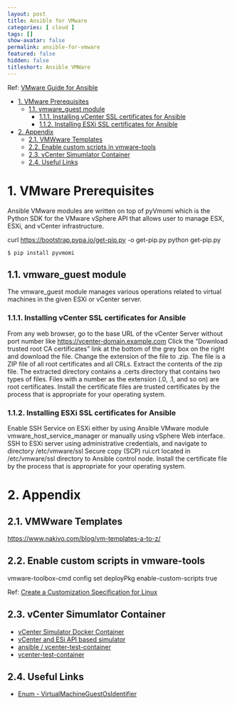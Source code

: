 ```yaml
---
layout: post
title: Ansible for VMware
categories: [ cloud ]
tags: []
show-avatar: false
permalink: ansible-for-vmware
featured: false
hidden: false
titleshort: Ansible VMWare
---
```



Ref: [VMware Guide for Ansible](https://docs.ansible.com/ansible/latest/scenario_guides/guide_vmware.html)

- [1. VMware Prerequisites](#1-vmware-prerequisites)
  - [1.1. vmware_guest module](#11-vmware_guest-module)
    - [1.1.1. Installing vCenter SSL certificates for Ansible](#111-installing-vcenter-ssl-certificates-for-ansible)
    - [1.1.2. Installing ESXi SSL certificates for Ansible](#112-installing-esxi-ssl-certificates-for-ansible)
- [2. Appendix](#2-appendix)
  - [2.1. VMWware Templates](#21-vmwware-templates)
  - [2.2. Enable custom scripts in vmware-tools](#22-enable-custom-scripts-in-vmware-tools)
  - [2.3. vCenter Simumlator Container](#23-vcenter-simumlator-container)
  - [2.4. Useful Links](#24-useful-links)
# 1. VMware Prerequisites

Ansible VMware modules are written on top of pyVmomi which is the Python SDK for the VMware vSphere API that allows user to manage ESX, ESXi, and vCenter infrastructure. 

curl https://bootstrap.pypa.io/get-pip.py -o get-pip.py
python get-pip.py

```
$ pip install pyvmomi
```

## 1.1. vmware_guest module
The vmware_guest module manages various operations related to virtual machines in the given ESXi or vCenter server.

### 1.1.1. Installing vCenter SSL certificates for Ansible
From any web browser, go to the base URL of the vCenter Server without port number like https://vcenter-domain.example.com
Click the “Download trusted root CA certificates” link at the bottom of the grey box on the right and download the file.
Change the extension of the file to .zip. The file is a ZIP file of all root certificates and all CRLs.
Extract the contents of the zip file. The extracted directory contains a .certs directory that contains two types of files. Files with a number as the extension (.0, .1, and so on) are root certificates.
Install the certificate files are trusted certificates by the process that is appropriate for your operating system.

### 1.1.2. Installing ESXi SSL certificates for Ansible
Enable SSH Service on ESXi either by using Ansible VMware module vmware_host_service_manager or manually using vSphere Web interface.
SSH to ESXi server using administrative credentials, and navigate to directory /etc/vmware/ssl
Secure copy (SCP) rui.crt located in /etc/vmware/ssl directory to Ansible control node.
Install the certificate file by the process that is appropriate for your operating system.

# 2. Appendix

## 2.1. VMWware Templates

https://www.nakivo.com/blog/vm-templates-a-to-z/

## 2.2. Enable custom scripts in vmware-tools
vmware-toolbox-cmd config set deployPkg enable-custom-scripts true

Ref: [Create a Customization Specification for Linux](https://docs.vmware.com/en/VMware-vSphere/7.0/com.vmware.vsphere.vm_admin.doc/GUID-9A5093A5-C54F-4502-941B-3F9C0F573A39.html)

## 2.3. vCenter Simumlator Container
- [vCenter Simulator Docker Container](https://brianbunke.com/blog/2018/12/31/vcenter-simulator-ci/)
- [vCenter and ESi API based simulator](https://hub.docker.com/r/nimmis/vcsim)
- [ansible / vcenter-test-container](https://quay.io/repository/ansible/vcenter-test-container)
- [vcenter-test-container](https://github.com/ansible/vcenter-test-container)

## 2.4. Useful Links
- [Enum - VirtualMachineGuestOsIdentifier](https://www.vmware.com/support/developer/converter-sdk/conv55_apireference/vim.vm.GuestOsDescriptor.GuestOsIdentifier.html)